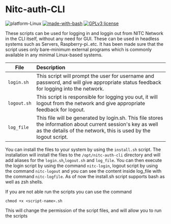 # Nitc-auth-CLI


![platform-Linux](https://img.shields.io/badge/platform-Linux-orange.svg) [![made-with-bash](https://img.shields.io/badge/Made%20with-Bash-1f425f.svg)](https://www.gnu.org/software/bash/) [![GPLv3 license](https://img.shields.io/badge/License-GPLv3-blue.svg)](http://perso.crans.org/besson/LICENSE.html)

These scripts can be used for logging in and loggin out from NITC Network in the CLI itself, without any need for GUI. These can be used in headless systems such as Servers, Raspberry-pi..etc. It has been made sure that the script uses only bare-minimum external programs which is commonly available in any minimal Linux-based systems.

| File | Description |
|------|:------|
| `login.sh` | This script will prompt the user for username and password, and will give appropriate status feedback for logging into the network. |
| `logout.sh` | This script is responsible for logging you out, it will logout from the network and give appropriate feedback for logout. |
| `log_file` | This file will be generated by login.sh. This file stores the information about current session's key as well as the details of the network, this is used by the logout script.|

You can install the files to your system by using the `install.sh` script. The installation will install the files to the `/opt/nitc-auth-cli` directory and will add aliases for the `login.sh`,`logout.sh` and `log_file`. You can then execute the login script by using the command `nitc-login`, logout script by using the command `nitc-logout` and you can see the content inside log_file with the command `nitc-logfile`.  As of now the install.sh script supports bash as well as zsh shells.

 If you are not able run the scripts you can use the command
 
`chmod +x <script-name>.sh`

This will change the permission of the script files, and will allow you to run the scripts
